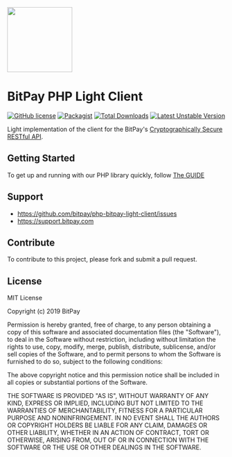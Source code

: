 <img src="https://bitpay.com/_nuxt/img/bitpay-logo-blue.1c0494b.svg" width="150">

# BitPay PHP Light Client
[![GitHub license](https://img.shields.io/badge/license-MIT-blue.svg?style=flat-square)](https://raw.githubusercontent.com/bitpay/php-bitpay-light-client/master/LICENSE.md)
[![Packagist](https://img.shields.io/packagist/v/bitpay/sdk-light.svg?style=flat-square)](https://packagist.org/packages/bitpay/sdk-light)
[![Total Downloads](https://poser.pugx.org/bitpay/sdk-light/downloads.svg)](https://packagist.org/packages/bitpay/sdk-light)
[![Latest Unstable Version](https://poser.pugx.org/bitpay/sdk-light/v/unstable.svg)](https://packagist.org/packages/bitpay/sdk-light)

Light implementation of the client for the BitPay's [Cryptographically Secure RESTful API](https://bitpay.com/api).

## Getting Started

To get up and running with our PHP library quickly, follow [The GUIDE](https://github.com/bitpay/php-bitpay-light-client/blob/master/GUIDE.md)

## Support

* https://github.com/bitpay/php-bitpay-light-client/issues
* https://support.bitpay.com

## Contribute

To contribute to this project, please fork and submit a pull request.

## License

MIT License

Copyright (c) 2019 BitPay

Permission is hereby granted, free of charge, to any person obtaining a copy
of this software and associated documentation files (the "Software"), to deal
in the Software without restriction, including without limitation the rights
to use, copy, modify, merge, publish, distribute, sublicense, and/or sell
copies of the Software, and to permit persons to whom the Software is
furnished to do so, subject to the following conditions:

The above copyright notice and this permission notice shall be included in all
copies or substantial portions of the Software.

THE SOFTWARE IS PROVIDED "AS IS", WITHOUT WARRANTY OF ANY KIND, EXPRESS OR
IMPLIED, INCLUDING BUT NOT LIMITED TO THE WARRANTIES OF MERCHANTABILITY,
FITNESS FOR A PARTICULAR PURPOSE AND NONINFRINGEMENT. IN NO EVENT SHALL THE
AUTHORS OR COPYRIGHT HOLDERS BE LIABLE FOR ANY CLAIM, DAMAGES OR OTHER
LIABILITY, WHETHER IN AN ACTION OF CONTRACT, TORT OR OTHERWISE, ARISING FROM,
OUT OF OR IN CONNECTION WITH THE SOFTWARE OR THE USE OR OTHER DEALINGS IN THE
SOFTWARE.
